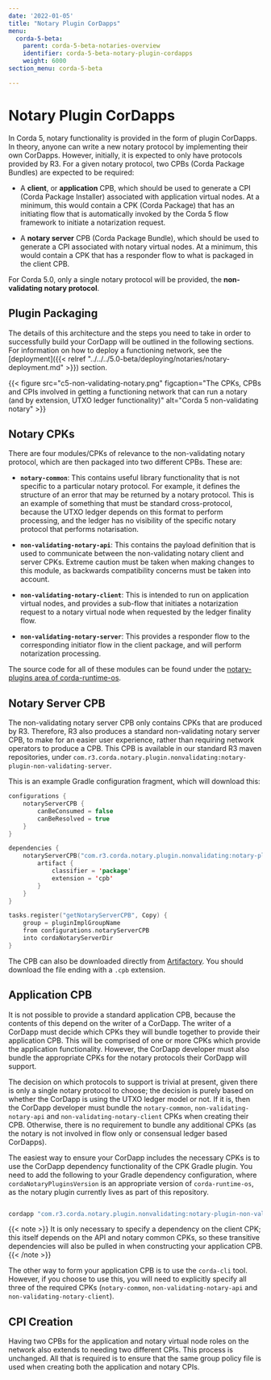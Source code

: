 ```yaml
---
date: '2022-01-05'
title: "Notary Plugin CorDapps"
menu:
  corda-5-beta:
    parent: corda-5-beta-notaries-overview
    identifier: corda-5-beta-notary-plugin-cordapps
    weight: 6000
section_menu: corda-5-beta

---
```


# Notary Plugin CorDapps

In Corda 5, notary functionality is provided in the form of plugin CorDapps. In theory, anyone can write a new notary protocol by implementing their own CorDapps. However, initially, it is expected to only have protocols provided by R3. For a given notary protocol, two CPBs (Corda Package Bundles) are expected to be required:

* A **client**, or **application** CPB, which should be used to generate a CPI (Corda Package Installer) associated with application virtual nodes. At a minimum, this would contain a CPK (Corda Package) that has an initiating flow that is automatically invoked by the Corda 5 flow framework to initiate a notarization request.

* A **notary server** CPB (Corda Package Bundle), which should be used to generate a CPI associated with notary virtual nodes. At a minimum, this would contain a CPK that has a responder flow to what is packaged in the client CPB.

For Corda 5.0, only a single notary protocol will be provided, the **non-validating notary protocol**.

## Plugin Packaging
The details of this architecture and the steps you need to take in order to successfully build your CorDapp will be outlined in the following sections. For information on how to deploy a functioning network, see the [deployment]({{< relref "../../../5.0-beta/deploying/notaries/notary-deployment.md" >}}) section.

{{< figure src="c5-non-validating-notary.png" figcaption="The CPKs, CPBs and CPIs involved in getting a functioning network that can run a notary (and by extension, UTXO ledger functionality)" alt="Corda 5 non-validating notary" >}}

## Notary CPKs
There are four modules/CPKs of relevance to the non-validating notary protocol, which are then packaged into two different CPBs. These are:

* **`notary-common`**: This contains useful library functionality that is not specific to a particular notary protocol. For example, it defines the structure of an error that may be returned by a notary protocol. This is an example of something that must be standard cross-protocol, because the UTXO ledger depends on this format to perform processing, and the ledger has no visibility of the specific notary protocol that performs notarisation.

* **`non-validating-notary-api`**: This contains the payload definition that is used to communicate between the non-validating notary client and server CPKs. Extreme caution must be taken when making changes to this module, as backwards compatibility concerns must be taken into account.

* **`non-validating-notary-client`**: This is intended to run on application virtual nodes, and provides a sub-flow that initiates a notarization request to a notary virtual node when requested by the ledger finality flow.

* **`non-validating-notary-server`**: This provides a responder flow to the corresponding initiator flow in the client package, and will perform notarization processing.

The source code for all of these modules can be found under the [notary-plugins area of corda-runtime-os](https://github.com/corda/corda-runtime-os/tree/release/os/5.0/notary-plugins).

## Notary Server CPB

The non-validating notary server CPB only contains CPKs that are produced by R3. Therefore, R3 also produces a standard non-validating notary server CPB, to make for an easier user experience, rather than requiring network operators to produce a CPB. This CPB is available in our standard R3 maven repositories, under `com.r3.corda.notary.plugin.nonvalidating:notary-plugin-non-validating-server`.

This is an example Gradle configuration fragment, which will download this:

```kotlin
configurations {
    notaryServerCPB {
        canBeConsumed = false
        canBeResolved = true
    }
}

dependencies {
    notaryServerCPB("com.r3.corda.notary.plugin.nonvalidating:notary-plugin-non-validating-server:$cordaNotaryPluginsVersion") {
        artifact {
            classifier = 'package'
            extension = 'cpb'
        }
    }
}

tasks.register("getNotaryServerCPB", Copy) {
    group = pluginImplGroupName
    from configurations.notaryServerCPB
    into cordaNotaryServerDir
}
```

The CPB can also be downloaded directly from [Artifactory](https://software.r3.com/ui/native/corda-os-maven/com/r3/corda/notary/plugin/nonvalidating/notary-plugin-non-validating-server/). You should download the file ending with a `.cpb` extension.

## Application CPB

It is not possible to provide a standard application CPB, because the contents of this depend on the writer of a CorDapp. The writer of a CorDapp must decide which CPKs they will bundle together to provide their application CPB. This will be comprised of one or more CPKs which provide the application functionality. However, the CorDapp developer must also bundle the appropriate CPKs for the notary protocols their CorDapp will support.

The decision on which protocols to support is trivial at present, given there is only a single notary protocol to choose; the decision is purely based on whether the CorDapp is using the UTXO ledger model or not. If it is, then the CorDapp developer must bundle the `notary-common`, `non-validating-notary-api` and `non-validating-notary-client` CPKs when creating their CPB. Otherwise, there is no requirement to bundle any additional CPKs (as the notary is not involved in flow only or consensual ledger based CorDapps).

The easiest way to ensure your CorDapp includes the necessary CPKs is to use the CorDapp dependency functionality of the CPK Gradle plugin. You need to add the following to your Gradle dependency configuration, where `cordaNotaryPluginsVersion` is an appropriate version of `corda-runtime-os`, as the notary plugin currently lives as part of this repository.

```kotlin

cordapp "com.r3.corda.notary.plugin.nonvalidating:notary-plugin-non-validating-client:$cordaNotaryPluginsVersion"

```


{{< note >}}
It is only necessary to specify a dependency on the client CPK; this itself depends on the API and notary common CPKs, so these transitive dependencies will also be pulled in when constructing your application CPB.
{{< /note >}}

The other way to form your application CPB is to use the `corda-cli` tool. However, if you choose to use this, you will need to explicitly specify all three of the required CPKs (`notary-common`, `non-validating-notary-api` and `non-validating-notary-client`).

## CPI Creation

Having two CPBs for the application and notary virtual node roles on the network also extends to needing two different CPIs. This process is unchanged. All that is required is to ensure that the same group policy file is used when creating both the application and notary CPIs.
